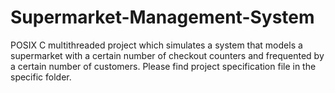 # Supermarket-Management-System
POSIX C multithreaded project which simulates a system that models a supermarket with a certain number of checkout counters and frequented by a certain number of customers.
Please find project specification file in the specific folder.
